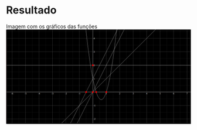 # Resultado

Imagem com os gráficos das funções
![Imagem com os gráficos das funções](/public/assets/img/result.png)
